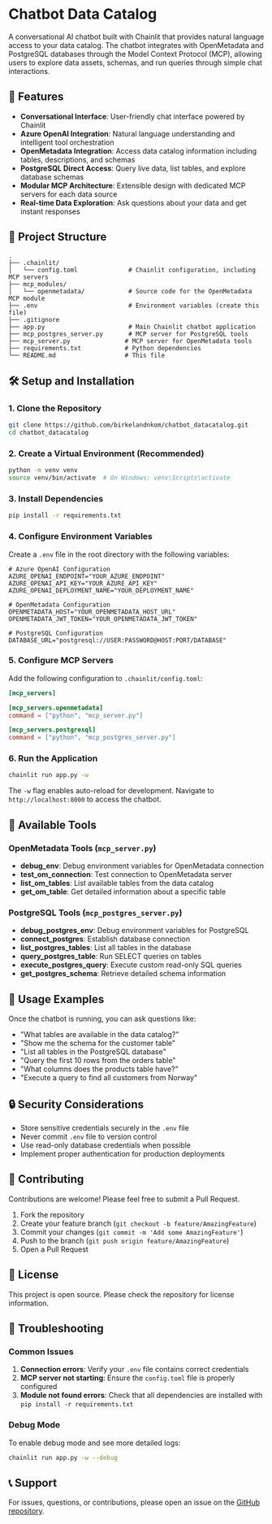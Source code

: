 # Chatbot Data Catalog

A conversational AI chatbot built with Chainlit that provides natural language access to your data catalog. The chatbot integrates with OpenMetadata and PostgreSQL databases through the Model Context Protocol (MCP), allowing users to explore data assets, schemas, and run queries through simple chat interactions.

## 🚀 Features

- **Conversational Interface**: User-friendly chat interface powered by Chainlit
- **Azure OpenAI Integration**: Natural language understanding and intelligent tool orchestration
- **OpenMetadata Integration**: Access data catalog information including tables, descriptions, and schemas
- **PostgreSQL Direct Access**: Query live data, list tables, and explore database schemas
- **Modular MCP Architecture**: Extensible design with dedicated MCP servers for each data source
- **Real-time Data Exploration**: Ask questions about your data and get instant responses

## 📁 Project Structure

```
.
├── .chainlit/
│   └── config.toml              # Chainlit configuration, including MCP servers
├── mcp_modules/
│   └── openmetadata/            # Source code for the OpenMetadata MCP module
├── .env                         # Environment variables (create this file)
├── .gitignore
├── app.py                       # Main Chainlit chatbot application
├── mcp_postgres_server.py       # MCP server for PostgreSQL tools
├── mcp_server.py               # MCP server for OpenMetadata tools
├── requirements.txt            # Python dependencies
└── README.md                   # This file
```

## 🛠️ Setup and Installation

### 1. Clone the Repository

```bash
git clone https://github.com/birkelandnkom/chatbot_datacatalog.git
cd chatbot_datacatalog
```

### 2. Create a Virtual Environment (Recommended)

```bash
python -m venv venv
source venv/bin/activate  # On Windows: venv\Scripts\activate
```

### 3. Install Dependencies

```bash
pip install -r requirements.txt
```

### 4. Configure Environment Variables

Create a `.env` file in the root directory with the following variables:

```env
# Azure OpenAI Configuration
AZURE_OPENAI_ENDPOINT="YOUR_AZURE_ENDPOINT"
AZURE_OPENAI_API_KEY="YOUR_AZURE_API_KEY"
AZURE_OPENAI_DEPLOYMENT_NAME="YOUR_DEPLOYMENT_NAME"

# OpenMetadata Configuration
OPENMETADATA_HOST="YOUR_OPENMETADATA_HOST_URL"
OPENMETADATA_JWT_TOKEN="YOUR_OPENMETADATA_JWT_TOKEN"

# PostgreSQL Configuration
DATABASE_URL="postgresql://USER:PASSWORD@HOST:PORT/DATABASE"
```

### 5. Configure MCP Servers

Add the following configuration to `.chainlit/config.toml`:

```toml
[mcp_servers]

[mcp_servers.openmetadata]
command = ["python", "mcp_server.py"]

[mcp_servers.postgresql]
command = ["python", "mcp_postgres_server.py"]
```

### 6. Run the Application

```bash
chainlit run app.py -w
```

The `-w` flag enables auto-reload for development. Navigate to `http://localhost:8000` to access the chatbot.

## 🔧 Available Tools

### OpenMetadata Tools (`mcp_server.py`)

- **debug_env**: Debug environment variables for OpenMetadata connection
- **test_om_connection**: Test connection to OpenMetadata server
- **list_om_tables**: List available tables from the data catalog
- **get_om_table**: Get detailed information about a specific table

### PostgreSQL Tools (`mcp_postgres_server.py`)

- **debug_postgres_env**: Debug environment variables for PostgreSQL
- **connect_postgres**: Establish database connection
- **list_postgres_tables**: List all tables in the database
- **query_postgres_table**: Run SELECT queries on tables
- **execute_postgres_query**: Execute custom read-only SQL queries
- **get_postgres_schema**: Retrieve detailed schema information

## 💬 Usage Examples

Once the chatbot is running, you can ask questions like:

- "What tables are available in the data catalog?"
- "Show me the schema for the customer table"
- "List all tables in the PostgreSQL database"
- "Query the first 10 rows from the orders table"
- "What columns does the products table have?"
- "Execute a query to find all customers from Norway"

## 🔒 Security Considerations

- Store sensitive credentials securely in the `.env` file
- Never commit `.env` file to version control
- Use read-only database credentials when possible
- Implement proper authentication for production deployments

## 🤝 Contributing

Contributions are welcome! Please feel free to submit a Pull Request.

1. Fork the repository
2. Create your feature branch (`git checkout -b feature/AmazingFeature`)
3. Commit your changes (`git commit -m 'Add some AmazingFeature'`)
4. Push to the branch (`git push origin feature/AmazingFeature`)
5. Open a Pull Request

## 📝 License

This project is open source. Please check the repository for license information.

## 🐛 Troubleshooting

### Common Issues

1. **Connection errors**: Verify your `.env` file contains correct credentials
2. **MCP server not starting**: Ensure the `config.toml` file is properly configured
3. **Module not found errors**: Check that all dependencies are installed with `pip install -r requirements.txt`

### Debug Mode

To enable debug mode and see more detailed logs:

```bash
chainlit run app.py -w --debug
```

## 📞 Support

For issues, questions, or contributions, please open an issue on the [GitHub repository](https://github.com/birkelandnkom/chatbot_datacatalog/issues).